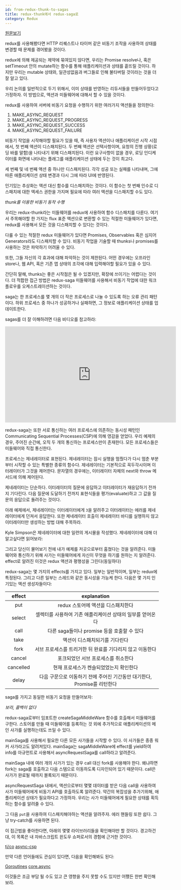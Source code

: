 ```yaml
---
id: from-redux-thunk-to-sagas
title: redux-thunk에서 redux-saga로
category: Redux
---
```

[원문보기](https://medium.com/@deeepakampolu/from-redux-thunk-to-sagas-2896c0abc676#.ptlov4222)

redux를 사용해봤다면 HTTP 리퀘스트나 타이머 같은 비동기 조작을 사용하여 상태를 변경할 때 문제를 겪어봤을 것이다.

redux에 의해 제공되는 제약에 묶여있지 않다면, 우리는 Promise resolve나, 혹은 setTimeout 안의 mutate하는 함수를 통해 애플리케이션과 상태를 흩뜨릴 것이다. 하지만 우리는 mutable 상태와, 일관성없음과 버그들로 인해 불타버릴 것이라는 것을 더 잘 알고 있다.

우리 논의를 일반적으로 두기 위해서, 이미 상태를 반영하는 리듀서들을 만들어두었다고 가정하자. 이 방법으로, 액션과 미들웨어에 대해서 할 수 있을 것이다.

redux를 사용하여 서버에 비동기 요청을 수행하기 위한 여러가지 액션들을 정의한다:

 1. MAKE_ASYNC_REQUEST
 2. MAKE_ASYNC_REQUEST_PROGRESS
 3. MAKE_ASYNC_REQUEST_SUCCESS
 4. MAKE_ASYNC_REQUEST_FAILURE

비동기 작업을 시작해야할 필요가 있을 때, 즉 사용자 액션이나 애플리케이션 시작 시점에서, 첫 번째 액션이 디스패치된다. 두 번째 액션은 선택사항이며, 요청의 진행 상황(로딩 바를 말함)을 나타내기 위해 디스패치된다. 이런 요구사항이 없을 경우, 로딩 인디케이터를 화면에 나타내는 플래그를 애플리케이션 상태에 두는 것이 최고다.

세 번째 및 네 번째 액션 중 하나만 디스패치된다. 각각 성공 또는 실패를 나타내며, 그에 따른 애플리케이션 상태 변경과 다시 그에 따라 UI에 반영된다.

인기있는 추상화는 액션 대신 함수를 디스패치하는 것이다. 이 함수는 첫 번째 인수로 디스패치에 대한 엑세스 권한을 가지며 필요에 따라 여러 액션을 디스패치할 수도 있다.

<script src="https://gist.github.com/vamsiampolu/3ea1ec3a90fa1a3c6ac5b634665f6f8c.js"></script>
*thunk를 이용한 비동기 동작 수행*

우리는 redux-thunk라는 미들웨어를 redux에 사용하여 함수 디스패치를 다룬다. 여기서 주목해야할 한 가지는 flux 표준 액션으로 변환할 수 있는 적절한 미들웨어가 있다면, redux를 사용해서 모든 것을 디스패치할 수 있다는 것이다.

다룰 수 있는 적절한 redux 미들웨어가 있다면 Promises, Observables 혹은 심지어 Generators라도 디스패치할 수 있다. 비동기 작업을 기술할 때 thunks나 promises를 사용하는 것은 파악하기 어려울 수 있다.

또한, 그들 자신의 각 효과에 대해 파악하는 것이 제한된다. 어떤 경우에는 오프라인 store나, 웹 API, 혹은 기존 앱 상태의 조각에 대해 입력해야할 필요가 있을 수 있다.

간단히 말해, thunks는 좋은 시작점은 될 수 있겠지만, 확장에 쓰이기는 어렵다는 것이다. 더 적합한 접근 방법은 redux-saga 미들웨어를 사용해서 비동기 작업에 대한 워크플로우를 오케스트레이션하는 것이다.

saga는 한 프로세스를 몇 개의 더 작은 프로세스로 나눌 수 있도록 하는 오류 관리 패턴이다. 하위 프로세스 중 하나가 성공하거나 실패하면, 그 정보로 애플리케이션 상태를 업데이트한다.

sagas를 더 잘 이해하려면 다음 비디오를 참고하라:

<iframe width="560" height="315" src="https://www.youtube.com/embed/xDuwrtwYHu8" frameborder="0" allowfullscreen></iframe>

redux-saga는 또한 서로 통신하는 여러 프로세스에 의존하는 동시성 패턴인 Communicating Sequential Processes(CSP)에 의해 영감을 얻었다. 우리 예제의 경우, 주어진 순간에, 오직 두 개의 통신하는 프로세스만이 존재한다. 모든 프로세스들은 미들웨어와 직접 통신한다.

프로세스는 제네레이터로 표현된다. 제네레이터는 잠시 실행을 멈췄다가 다시 멈춘 부분부터 시작할 수 있는 특별한 종류의 함수다. 제네레이터는 기본적으로 꼭두각시이며 이터레이터가 그것을 제어한다. 문자열의 경우에는, 이터레이터 자체의 next와 throw 메서드에 의해 제어된다.

제네레이터는 단순하다. 이터레이터의 질문에 응답하고 이터레이터가 재응답하기 전까지 기다린다. 다음 질문에 도달하기 전까지 표현식들을 평가(evaluate)하고 그 값을 질문의 응답으로 돌려주는 것이다.

아래 예제에서, 제네레이터는 이터레이터에게 `3`을 알려주고 이터레이터는 에러를 제네레이터에게 던져서 응답한다. 또한 제네레이터 호출이 제네레이터 바디를 실행하지 않고 이터레이터만 생성하는 방법 대해 주목하라.

<script src="https://gist.github.com/vamsiampolu/3eb090828e80d5c360e3c97285d86df4.js"></script>

Kyle Simpson은 제네레이터에 대한 일련의 게시물을 작성했다. 제네레이터에 대해 더 알고싶다면 읽어보라:

[](https://davidwalsh.name/es6-generators)

그리고 당신이 물어보기 전에 내가 예제를 저곳으로부터 훔쳤다는 것을 알려준다. 미들웨어와 통신하기 위해 사가는 미들웨어에게 자신이 무엇을 하기를 원하는 지 알려준다. effect로 알려진 이것은 redux 액션과 평행성을 그린다(동일하다)

redux-saga는 몇 가지의 effects를 가지고 있다. 일부는 일반적이며, 일부는 redux에 특정된다. 그리고 다른 일부는 스레드와 같은 동시성을 가능케 한다. 다음은 몇 가지 인기있는 액션 생성자들이다:

|effect|explanation|
|:----:|:---------:|
|put|redux 스토어에 액션을 디스패치한다|
|select|셀렉터를 사용하여 기존 애플리케이션 상태의 일부를 얻어온다|
|call|다른 saga들이나 promise 등을 호출할 수 있다|
|take|액션이 디스패치되기를 기다린다|
|fork|서브 프로세스를 트리거한 뒤 완료를 기다리지 않고 이동한다|
|cancel|포크되었던 서브 프로세스를 취소한다|
|cancelled|현재 프로세스가 켄슬되었었는지 확인한다|
|delay|다음 구문으로 이동하기 전에 주어진 기간동안 대기한다, Promise를 리턴한다|

saga를 가지고 동일한 비동기 요청을 만들어보자:

<script src="https://gist.github.com/vamsiampolu/ccf619db7185ab808f3dfb54567f5bed.js"></script>
*보라, 콜백이 없다*

redux-saga로부터 임포트한 createSagaMiddleWare 함수를 호출해서 미들웨어를 구한다. 스토어를 만들 때 미들웨어를 등록하는 것 외에 추가적으로 애플리케이션의 메인 사가를 실행하는데도 쓰일 수 있다.

mainSaga를 사용해서 필요한 다른 모든 사가들을 시작할 수 있다. 이 사가들은 종종 워커 사가라고도 알려져있다. mainSaga는 sagaMiddleWare에 effect를 yield하여 info를 아규먼트로 사용해서 asyncRequestSaga를 call하라고 알려준다.

mainSaga 내에 여러 개의 사가가 있는 경우 call 대신 fork를 사용해야 한다. 왜냐하면 fork는 saga를 호출하고 다음 스템으로 이동하도록 디자인되어 있기 때문이다. call은 사가가 완료될 때까지 블록되기 때문이다.

asyncRequestSaga 내에서, 액션으로부터 몇몇 데이터를 받은 다음 call을 사용하여 사가 미들웨어에게 비동기 API를 호출하도록 알려준다. 약간의 복잡성을 추가기위해, 애플리케이션 상태가 필요하다고 가정하자. 우리는 사가 미들웨어에게 필요한 상태를 획득하는 함수를 알려줄 수 있다.

그 다음 `put`을 사용하여 디스패치해야하는 액션을 알려주자. 에러 핸들링 또한 쉽다. 그냥 try-catch를 사용하면 된다.

이 접근법을 좋아한다면, 아래의 몇몇 라이브러리들을 확인해야만 할 것이다. 경고하건대, 이 목록은 내 자바스크립트 윈도우 쇼퍼로서의 경험에 근거한 것이다.

[tj/co](https://github.com/tj/co)
[async-csp](https://github.com/dvlsg/async-csp)

만약 다른 언어들에도 관심이 있다면, 다음을 확인해봐도 된다:

[Goroutines](https://gobyexample.com/goroutines)
[core.async](http://www.core-async.info/tutorial)

이것들은 조금 부담 될 수도 있고 큰 영향을 주지 못할 수도 있지만 어쨌든 한번 확인해보라.
